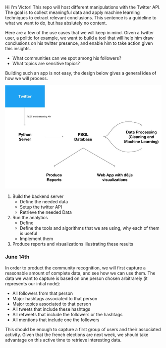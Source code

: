 Hi I'm Victor!
This repo will host different manipulations with the Twitter API.
The goal is to collect meaningful data and apply machine learning techniques to extract relevant conclusions. This sentence is a guideline to what we want to do, but has abslutely no content.

Here are a few of the use cases that we will keep in mind. Given a twitter user, a politic for example, we want to build a tool that will help him draw conclusions on his twitter presence, and enable him to take action given this insights.
  - What communities can we spot among his followers?
  - What topics are sensitive topics?

Building such an app is not easy, the design below gives a general idea of how we will process.

![Solution Design](https://github.com/french-analysis/twitter_analysis/blob/master/Solution%20design.jpg)

1) Build the backend server
    * Define the needed data
    * Setup the twitter API
    * Retrieve the needed Data
2) Run the analytics
    * Define 
    * Define the tools and algorithms that we are using, why each of them is useful
    * Implement them
3) Produce reports and visualizations illustrating these results

### June 14th
In order to product the community recognition, we will first capture a reasonable amount of complete data, and see how we can use them.
The data we want to capture is based on one person chosen arbitrarely (it represents our intial node):
* All followers from that person
* Major hashtags associated to that person
* Major topics associated to that person
* All tweets that include these hashtags
* All retweets that include the followers or the hashtags
* All mentions that include one the followers

This should be enough to capture a first group of users and their associated activity. Given that the french elections are next week, we should take advantage on this active time to retrieve interesting data.
